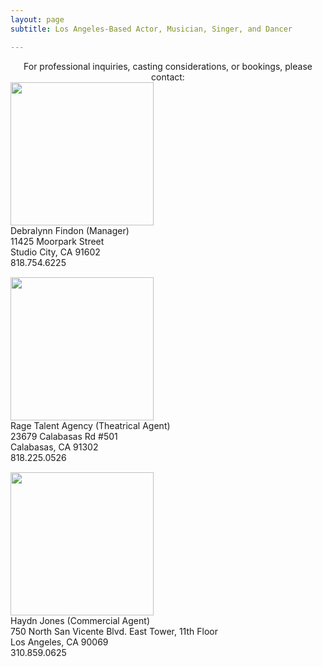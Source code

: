 ```yaml
---
layout: page
subtitle: Los Angeles-Based Actor, Musician, Singer, and Dancer

---
```


<div style="text-align: center" style="padding-bottom: 15px">
  For professional inquiries, casting considerations, or bookings, please contact:
</div>

<div class="row" style="padding-bottom: 15px">
  <div class="col-xs-4">
    <img src="../img/discover-management-log.jpg" style="width:229px">
  </div>
  <div class="col-xs-8">
    Debralynn Findon (Manager)
    <br>
    11425 Moorpark Street
    <br>
    Studio City, CA 91602
    <br>
    818.754.6225
    <br>
  </div>
</div>

<div class="row" style="padding-bottom: 15px">
  <div class="col-xs-4">
    <img src="../img/rage-talent-agency-logo.jpg" style="width:229px">
  </div>
  <div class="col-xs-8">
    Rage Talent Agency (Theatrical Agent)
    <br>
    23679 Calabasas Rd #501
    <br>
    Calabasas, CA 91302
    <br>
    818.225.0526
    <br>
  </div>
</div>

<div class="row" style="padding-bottom: 15px">
  <div class="col-xs-4">
    <img src="../img/abrams-artists-agency-logo.png" style="width:229px">
  </div>
  <div class="col-xs-8">
    Haydn Jones (Commercial Agent)
    <br>
    750 North San Vicente Blvd. East Tower, 11th Floor
    <br>
    Los Angeles, CA 90069
    <br>
    310.859.0625
  </div>
</div>
